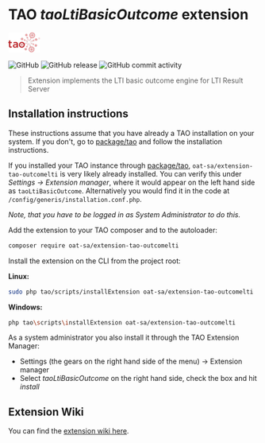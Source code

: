 # TAO _taoLtiBasicOutcome_ extension

![TAO Logo](https://github.com/oat-sa/taohub-developer-guide/raw/master/resources/tao-logo.png)

![GitHub](https://img.shields.io/github/license/oat-sa/extension-tao-outcomelti.svg)
![GitHub release](https://img.shields.io/github/release/oat-sa/extension-tao-outcomelti.svg)
![GitHub commit activity](https://img.shields.io/github/commit-activity/y/oat-sa/extension-tao-outcomelti.svg)

> Extension implements the LTI basic outcome engine for LTI Result Server

## Installation instructions

These instructions assume that you have already a TAO installation on your system. If you don't, go to
[package/tao](https://github.com/oat-sa/package-tao) and follow the installation instructions.

If you installed your TAO instance through [package/tao](https://github.com/oat-sa/package-tao),
`oat-sa/extension-tao-outcomelti` is very likely already installed. You can verify this under _Settings -> Extension
manager_, where it would appear on the left hand side as `taoLtiBasicOutcome`. Alternatively you would find it in
the code at `/config/generis/installation.conf.php`.

_Note, that you have to be logged in as System Administrator to do this._

Add the extension to your TAO composer and to the autoloader:
```bash
composer require oat-sa/extension-tao-outcomelti
```

Install the extension on the CLI from the project root:

**Linux:**
```bash
sudo php tao/scripts/installExtension oat-sa/extension-tao-outcomelti
```

**Windows:**
```bash
php tao\scripts\installExtension oat-sa/extension-tao-outcomelti
```

As a system administrator you also install it through the TAO Extension Manager:
- Settings (the gears on the right hand side of the menu) -> Extension manager
- Select _taoLtiBasicOutcome_ on the right hand side, check the box and hit _install_

<!-- Uncomment and describe if applicable
## REST API
[](https://openapi.taotesting.com/viewer/?url=https://raw.githubusercontent.com/oat-sa/extension-tao-outcomelti/master/doc/rest.json)
-->

<!-- Uncomment and describe if applicable
## LTI Endpoints
-->

<!-- Uncomment and describe if applicable
## Configuration options

### *.conf.php

#### Configuration option `*`

*Description :* some text.

*Possible values of the `*` key:* 
* some text.
-->

## Extension Wiki
You can find the [extension wiki here](https://github.com/oat-sa/extension-tao-outcomelti/wiki).

